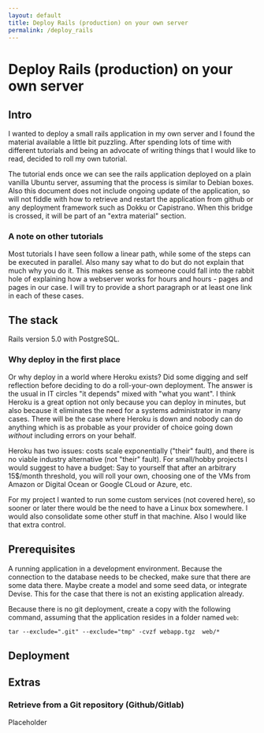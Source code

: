 ```yaml
---
layout: default
title: Deploy Rails (production) on your own server
permalink: /deploy_rails
---
```


# Deploy Rails (production) on your own server

## Intro

I wanted to deploy a small rails application in my own server and I found the
material available a little bit puzzling. After spending lots of time with
different tutorials and being an advocate of writing things that I would like
to read, decided to roll my own tutorial.

The tutorial ends once we can see the rails application deployed on a plain
vanilla Ubuntu server, assuming that the process is similar to Debian boxes.
Also this document does not include ongoing update of the application, so will
not fiddle with how to retrieve and restart the application from github or any
deployment framework such as Dokku or Capistrano. When this bridge is crossed,
it will be part of an "extra material" section.

### A note on other tutorials

Most tutorials I have seen follow a linear path, while some of the steps can be
executed in parallel. Also many say what to do but do not explain that much
why you do it. This makes sense as someone could fall into the rabbit hole of
explaining how a webserver works for hours and hours - pages and pages in our
case. I will try to provide a short paragraph or at least one link in each of
these cases.

## The stack

Rails version 5.0 with PostgreSQL.

### Why deploy in the first place

Or why deploy in a world where Heroku exists? Did some digging and self
reflection before deciding to do a roll-your-own deployment. The answer is the
usual in IT circles "it depends" mixed with "what you want". I think Heroku is
a great option not only because you can deploy in minutes, but also because it
eliminates the need for a systems administrator in many cases. There will be the
case where Heroku is down and nobody can do anything which is as probable as
your provider of choice going down *without* including errors on your behalf.

Heroku has two issues: costs scale exponentially ("their" fault), and there is
no viable industry alternative (not "their" fault). For small/hobby projects I
would suggest to have a budget: Say to yourself that after an arbitrary
15$/month threshold, you will roll your own, choosing one of the VMs from
Amazon or Digital Ocean or Google CLoud or Azure, etc.

For my project I wanted to run some custom services (not covered here), so
sooner or later there would be the need to have a Linux box somewhere. I would
also consolidate some other stuff in that machine. Also I would like that extra
control.

## Prerequisites

A running application in a development environment. Because the connection to
the database needs to be checked, make sure that there are some data there.
Maybe create a model and some seed data, or integrate Devise. This for the case
that there is not an existing application already.

Because there is no git deployment, create a copy with the following command,
assuming that the application resides in a folder named `web`:

`tar --exclude=".git" --exclude="tmp" -cvzf webapp.tgz  web/*`

## Deployment

## Extras

### Retrieve from a Git repository (Github/Gitlab)

Placeholder
